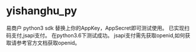# yishanghu_py
易商户 python3 sdk
替换上你的AppKey，AppSecret即可测试使用。
已实现扫码支付,jsapi支付。
在python3.6下测试成功。
jsapi支付需先获取openid,如何获取请参考官方文档获取openid。 

